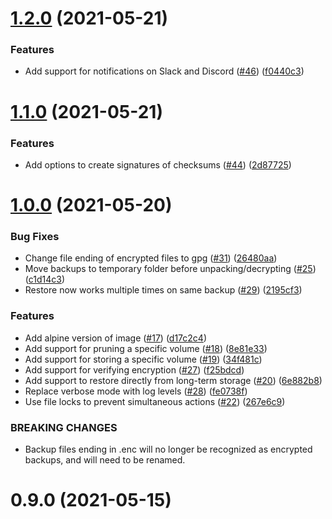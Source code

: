 # [1.2.0](https://github.com/niclaslindstedt/docker-backup/compare/v1.1.0...v1.2.0) (2021-05-21)


### Features

* Add support for notifications on Slack and Discord ([#46](https://github.com/niclaslindstedt/docker-backup/issues/46)) ([f0440c3](https://github.com/niclaslindstedt/docker-backup/commit/f0440c3af3cddf9820e85f8fa2afe077bc56b086))



# [1.1.0](https://github.com/niclaslindstedt/docker-backup/compare/v1.0.0...v1.1.0) (2021-05-21)


### Features

* Add options to create signatures of checksums ([#44](https://github.com/niclaslindstedt/docker-backup/issues/44)) ([2d87725](https://github.com/niclaslindstedt/docker-backup/commit/2d87725254e88fd571a63371c87f0535df57b31a))



# [1.0.0](https://github.com/niclaslindstedt/docker-backup/compare/v0.9.0...v1.0.0) (2021-05-20)


### Bug Fixes

* Change file ending of encrypted files to gpg ([#31](https://github.com/niclaslindstedt/docker-backup/issues/31)) ([26480aa](https://github.com/niclaslindstedt/docker-backup/commit/26480aa49a704f06254fc7747b61507e38b42007))
* Move backups to temporary folder before unpacking/decrypting ([#25](https://github.com/niclaslindstedt/docker-backup/issues/25)) ([c1d14c3](https://github.com/niclaslindstedt/docker-backup/commit/c1d14c3939361e76f7d69309c72628824d690c42))
* Restore now works multiple times on same backup ([#29](https://github.com/niclaslindstedt/docker-backup/issues/29)) ([2195cf3](https://github.com/niclaslindstedt/docker-backup/commit/2195cf314b06b9d8c9262dd63afca4f1a10a9097))


### Features

* Add alpine version of image ([#17](https://github.com/niclaslindstedt/docker-backup/issues/17)) ([d17c2c4](https://github.com/niclaslindstedt/docker-backup/commit/d17c2c42cd9bf93d9d5721543b1a77a54b4e65e6))
* Add support for pruning a specific volume ([#18](https://github.com/niclaslindstedt/docker-backup/issues/18)) ([8e81e33](https://github.com/niclaslindstedt/docker-backup/commit/8e81e33df47647b019b979988ce85467f438502f))
* Add support for storing a specific volume ([#19](https://github.com/niclaslindstedt/docker-backup/issues/19)) ([34f481c](https://github.com/niclaslindstedt/docker-backup/commit/34f481c8e7b03190f82b3f361985470fd5d0a1eb))
* Add support for verifying encryption ([#27](https://github.com/niclaslindstedt/docker-backup/issues/27)) ([f25bdcd](https://github.com/niclaslindstedt/docker-backup/commit/f25bdcd36e6d4144c411255c681df7fdf4a0fbef))
* Add support to restore directly from long-term storage ([#20](https://github.com/niclaslindstedt/docker-backup/issues/20)) ([6e882b8](https://github.com/niclaslindstedt/docker-backup/commit/6e882b812d41b1ca0ad024247b0e15fa97a9b487))
* Replace verbose mode with log levels ([#28](https://github.com/niclaslindstedt/docker-backup/issues/28)) ([fe0738f](https://github.com/niclaslindstedt/docker-backup/commit/fe0738f10e8d66ba82e1bd7182f990b7ec074bfb))
* Use file locks to prevent simultaneous actions ([#22](https://github.com/niclaslindstedt/docker-backup/issues/22)) ([267e6c9](https://github.com/niclaslindstedt/docker-backup/commit/267e6c92e13e92eebd701506039bd0059967dbc1))


### BREAKING CHANGES

* Backup files ending in .enc will no longer be recognized as encrypted backups, and will need to be renamed.



# 0.9.0 (2021-05-15)



